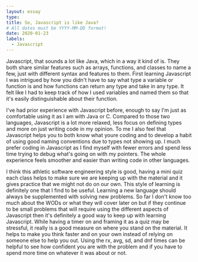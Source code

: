 ```yaml
---
layout: essay
type:
title: So, Javascript is like Java?
# All dates must be YYYY-MM-DD format!
date: 2020-01-23
labels:
  - Javascript
---
```


Javascript, that sounds a lot like Java, which in a way it kind of is. They both share similar features such as arrays, functions, and classes to name a few, just with different syntax and features to them. First learning Javascript I was intrigued by how you didn't have to say what type a variable or function is and how functions can return any type and take in any type. It felt like I had to keep track of how I used variables and named them so that it's easily distinguishable about their function. 

I've had prior experience with Javascript before, enough to say I'm just as comfortable using it as I am with Java or C. Compared to those two languages, Javascript is a lot more relaxed, less focus on defining types and more on just writing code in my opinion. To me I also feel that Javascript helps you to both know what youre coding and to develop a habit of using good naming conventions due to types not showing up. I much prefer coding in Javascript as I find myself with fewer errors and spend less time trying to debug what's going on with my pointers. The whole experience feels smoother and easier than writing code in other languages.

I think this athletic software engineering style is good, having a mini quiz each class helps to make sure we are keeping up with the material and it gives practice that we might not do on our own. This style of learning is definitely one that I find to be useful. Learning a new language should always be supplemented with solving new problems. So far I don't know too much about the WODs or what they will cover later on but if they continue to be small problems that will require using the different aspects of Javascript then it's definitely a good way to keep up with learning Javascript. While having a timer on and framing it as a quiz may be stressful, it really is a good measure on where you stand on the material. It helps to make you think faster and on your own instead of relying on someone else to help you out. Using the rx, avg, sd, and dnf times can be helpful to see how confident you are with the problem and if you have to spend more time on whatever it was about or not.

